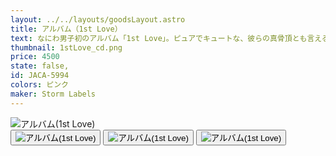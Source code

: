 ```yaml
---
layout: ../../layouts/goodsLayout.astro
title: アルバム（1st Love）
text: なにわ男子初のアルバム「1st Love」。ピュアでキュートな、彼らの真骨頂とも言えるキラキラアイドル王道の音楽を存分にご堪能ください！
thumbnail: 1stLove_cd.png
price: 4500
state: false,
id: JACA-5994
colors: ピンク
maker: Storm Labels
---
```


 <div class="img-switcher">
      <img id="mainImg" class="main-img" src="/04_ecsite/images/1stLove_cd.png" alt="アルバム(1st Love)" />
      <div class="thumbnails">
        <button class="thumb-btn active"><img class="thumb-img" src="/04_ecsite/images/1stLove_cd.png" alt="アルバム(1st Love)" /></button>
        <button class="thumb-btn"><img class="thumb-img" src="/04_ecsite/images/1stLove_cd2.png" alt="アルバム(1st Love)" /></button>
        <button class="thumb-btn"><img class="thumb-img" src="/04_ecsite/images/1stLove_cd4.png" alt="アルバム(1st Love)" /></button>
      </div>
    </div>

<!-- <div id="mainImg" class="main-img">

![アルバム(1st Love)](/04_ecsite/images/1stLove_cd.webp)

</div>

<div class="thumbnails">

<button class="thumb-btn active">

<div class=" thumb-img">

![アルバム(1st Love)](/04_ecsite/images/1stLove_cd.webp)

</div>

</button>

<button class="thumb-btn  ">

<div class="thumb-img">

![アルバム(1st Love)](/04_ecsite/images/1stLove_cd.webp)

</div>

</button>

<button class="thumb-btn  ">

<div class="thumb-img">

![アルバム(1st Love)](/04_ecsite/images/1stLove_cd.webp)

</div>

</button>

</div> -->

  <script>
    document.addEventListener('DOMContentLoaded', () => {
      const mainImg = document.getElementById('mainImg');
      const thumbBtns = document.querySelectorAll('.thumb-btn');

      thumbBtns.forEach(btn => {
        btn.addEventListener('click', () => {
          thumbBtns.forEach(b => b.classList.remove('active'));
          btn.classList.add('active');
          mainImg.src = btn.querySelector('img').src;
        });
      });
    });
  </script>
